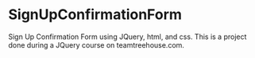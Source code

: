 # SignUpConfirmationForm
Sign Up Confirmation Form using JQuery, html, and css. This is a project done during a JQuery course on teamtreehouse.com.
